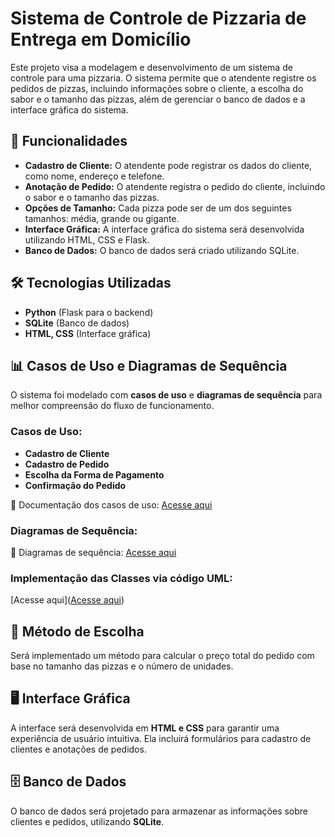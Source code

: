 # Sistema de Controle de Pizzaria de Entrega em Domicílio

Este projeto visa a modelagem e desenvolvimento de um sistema de controle para uma pizzaria. O sistema permite que o atendente registre os pedidos de pizzas, incluindo informações sobre o cliente, a escolha do sabor e o tamanho das pizzas, além de gerenciar o banco de dados e a interface gráfica do sistema.

## 📌 Funcionalidades
- **Cadastro de Cliente:** O atendente pode registrar os dados do cliente, como nome, endereço e telefone.
- **Anotação de Pedido:** O atendente registra o pedido do cliente, incluindo o sabor e o tamanho das pizzas.
- **Opções de Tamanho:** Cada pizza pode ser de um dos seguintes tamanhos: média, grande ou gigante.
- **Interface Gráfica:** A interface gráfica do sistema será desenvolvida utilizando HTML, CSS e Flask.
- **Banco de Dados:** O banco de dados será criado utilizando SQLite.

## 🛠 Tecnologias Utilizadas
- **Python** (Flask para o backend)
- **SQLite** (Banco de dados)
- **HTML, CSS** (Interface gráfica)

## 📊 Casos de Uso e Diagramas de Sequência
O sistema foi modelado com **casos de uso** e **diagramas de sequência** para melhor compreensão do fluxo de funcionamento.

### Casos de Uso:
- **Cadastro de Cliente**
- **Cadastro de Pedido**
- **Escolha da Forma de Pagamento**
- **Confirmação do Pedido**

📄 Documentação dos casos de uso: [Acesse aqui](https://docs.google.com/document/d/1eNQW630a_EQopZo2vJvkmhcYpq_fkAPvTVSRG9OcFko/edit?pli=1&tab=t.0)

### Diagramas de Sequência:
📄 Diagramas de sequência: [Acesse aqui](https://docs.google.com/document/d/1PqTYW9N0tr7gelorndRDkJUNAdmPRdBy461nHSdZAP4/edit?tab=t.0)

### Implementação das Classes via código UML: 
 [Acesse aqui]([Acesse aqui](https://docs.google.com/document/d/1PqTYW9N0tr7gelorndRDkJUNAdmPRdBy461nHSdZAP4/edit?tab=t.0))


## 🎯 Método de Escolha
Será implementado um método para calcular o preço total do pedido com base no tamanho das pizzas e o número de unidades.

## 🖥 Interface Gráfica
A interface será desenvolvida em **HTML e CSS** para garantir uma experiência de usuário intuitiva. Ela incluirá formulários para cadastro de clientes e anotações de pedidos.

## 🗄 Banco de Dados
O banco de dados será projetado para armazenar as informações sobre clientes e pedidos, utilizando **SQLite**.





